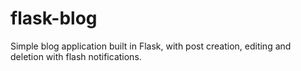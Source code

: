 # flask-blog
Simple blog application built in Flask, with post creation, editing and deletion with flash notifications.
